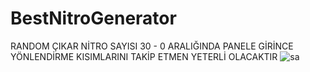 # BestNitroGenerator

RANDOM ÇIKAR NİTRO SAYISI 30 - 0 ARALIĞINDA PANELE GİRİNCE YÖNLENDİRME KISIMLARINI TAKİP ETMEN YETERLİ OLACAKTIR
![sa](https://user-images.githubusercontent.com/79768100/184175391-a1bd0aaf-7237-4693-a055-ddc787456b3d.PNG)
